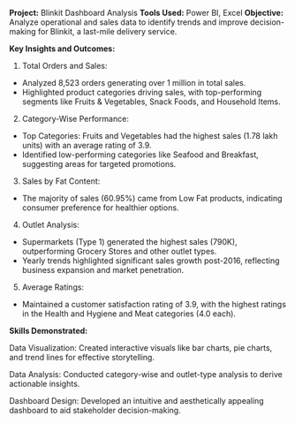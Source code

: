 **Project:** Blinkit Dashboard Analysis
**Tools Used:** Power BI, Excel
**Objective:** Analyze operational and sales data to identify trends and improve decision-making for Blinkit, a last-mile delivery service.

**Key Insights and Outcomes:**

1. Total Orders and Sales:

- Analyzed 8,523 orders generating over 1 million in total sales.
- Highlighted product categories driving sales, with top-performing segments like Fruits & Vegetables, Snack Foods, and Household Items.

2. Category-Wise Performance:

- Top Categories: Fruits and Vegetables had the highest sales (1.78 lakh units) with an average rating of 3.9.
- Identified low-performing categories like Seafood and Breakfast, suggesting areas for targeted promotions.

3. Sales by Fat Content:

- The majority of sales (60.95%) came from Low Fat products, indicating consumer preference for healthier options.

4. Outlet Analysis:

- Supermarkets (Type 1) generated the highest sales (790K), outperforming Grocery Stores and other outlet types.
- Yearly trends highlighted significant sales growth post-2016, reflecting business expansion and market penetration.

5. Average Ratings:

- Maintained a customer satisfaction rating of 3.9, with the highest ratings in the Health and Hygiene and Meat categories (4.0 each).

**Skills Demonstrated:**

Data Visualization: Created interactive visuals like bar charts, pie charts, and trend lines for effective storytelling.

Data Analysis: Conducted category-wise and outlet-type analysis to derive actionable insights.

Dashboard Design: Developed an intuitive and aesthetically appealing dashboard to aid stakeholder decision-making.
